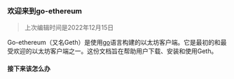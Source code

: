 ### 欢迎来到go-ethereum
> 上次编辑时间是2022年12月15日

Go-ethereum（又名Geth）是使用[go](https://go.dev/)语言构建的以太坊客户端。它是最初的和最受欢迎的以太坊客户端之一。这份文档旨在帮助用户下载、安装和使用Geth。

#### 接下来该怎么办


